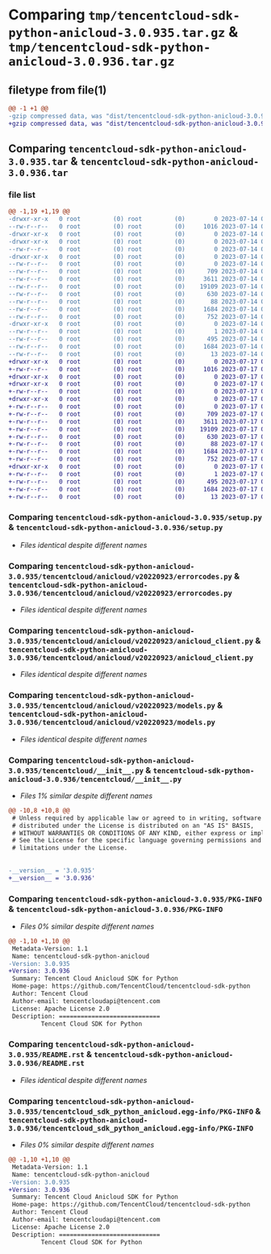 # Comparing `tmp/tencentcloud-sdk-python-anicloud-3.0.935.tar.gz` & `tmp/tencentcloud-sdk-python-anicloud-3.0.936.tar.gz`

## filetype from file(1)

```diff
@@ -1 +1 @@
-gzip compressed data, was "dist/tencentcloud-sdk-python-anicloud-3.0.935.tar", last modified: Fri Jul 14 00:16:04 2023, max compression
+gzip compressed data, was "dist/tencentcloud-sdk-python-anicloud-3.0.936.tar", last modified: Mon Jul 17 00:15:24 2023, max compression
```

## Comparing `tencentcloud-sdk-python-anicloud-3.0.935.tar` & `tencentcloud-sdk-python-anicloud-3.0.936.tar`

### file list

```diff
@@ -1,19 +1,19 @@
-drwxr-xr-x   0 root         (0) root         (0)        0 2023-07-14 00:16:04.000000 tencentcloud-sdk-python-anicloud-3.0.935/
--rw-r--r--   0 root         (0) root         (0)     1016 2023-07-14 00:16:04.000000 tencentcloud-sdk-python-anicloud-3.0.935/setup.py
-drwxr-xr-x   0 root         (0) root         (0)        0 2023-07-14 00:16:04.000000 tencentcloud-sdk-python-anicloud-3.0.935/tencentcloud/
-drwxr-xr-x   0 root         (0) root         (0)        0 2023-07-14 00:16:04.000000 tencentcloud-sdk-python-anicloud-3.0.935/tencentcloud/anicloud/
--rw-r--r--   0 root         (0) root         (0)        0 2023-07-14 00:16:04.000000 tencentcloud-sdk-python-anicloud-3.0.935/tencentcloud/anicloud/__init__.py
-drwxr-xr-x   0 root         (0) root         (0)        0 2023-07-14 00:16:04.000000 tencentcloud-sdk-python-anicloud-3.0.935/tencentcloud/anicloud/v20220923/
--rw-r--r--   0 root         (0) root         (0)        0 2023-07-14 00:16:04.000000 tencentcloud-sdk-python-anicloud-3.0.935/tencentcloud/anicloud/v20220923/__init__.py
--rw-r--r--   0 root         (0) root         (0)      709 2023-07-14 00:16:04.000000 tencentcloud-sdk-python-anicloud-3.0.935/tencentcloud/anicloud/v20220923/errorcodes.py
--rw-r--r--   0 root         (0) root         (0)     3611 2023-07-14 00:16:04.000000 tencentcloud-sdk-python-anicloud-3.0.935/tencentcloud/anicloud/v20220923/anicloud_client.py
--rw-r--r--   0 root         (0) root         (0)    19109 2023-07-14 00:16:04.000000 tencentcloud-sdk-python-anicloud-3.0.935/tencentcloud/anicloud/v20220923/models.py
--rw-r--r--   0 root         (0) root         (0)      630 2023-07-14 00:16:04.000000 tencentcloud-sdk-python-anicloud-3.0.935/tencentcloud/__init__.py
--rw-r--r--   0 root         (0) root         (0)       88 2023-07-14 00:16:04.000000 tencentcloud-sdk-python-anicloud-3.0.935/setup.cfg
--rw-r--r--   0 root         (0) root         (0)     1684 2023-07-14 00:16:04.000000 tencentcloud-sdk-python-anicloud-3.0.935/PKG-INFO
--rw-r--r--   0 root         (0) root         (0)      752 2023-07-14 00:16:04.000000 tencentcloud-sdk-python-anicloud-3.0.935/README.rst
-drwxr-xr-x   0 root         (0) root         (0)        0 2023-07-14 00:16:04.000000 tencentcloud-sdk-python-anicloud-3.0.935/tencentcloud_sdk_python_anicloud.egg-info/
--rw-r--r--   0 root         (0) root         (0)        1 2023-07-14 00:16:04.000000 tencentcloud-sdk-python-anicloud-3.0.935/tencentcloud_sdk_python_anicloud.egg-info/dependency_links.txt
--rw-r--r--   0 root         (0) root         (0)      495 2023-07-14 00:16:04.000000 tencentcloud-sdk-python-anicloud-3.0.935/tencentcloud_sdk_python_anicloud.egg-info/SOURCES.txt
--rw-r--r--   0 root         (0) root         (0)     1684 2023-07-14 00:16:04.000000 tencentcloud-sdk-python-anicloud-3.0.935/tencentcloud_sdk_python_anicloud.egg-info/PKG-INFO
--rw-r--r--   0 root         (0) root         (0)       13 2023-07-14 00:16:04.000000 tencentcloud-sdk-python-anicloud-3.0.935/tencentcloud_sdk_python_anicloud.egg-info/top_level.txt
+drwxr-xr-x   0 root         (0) root         (0)        0 2023-07-17 00:15:24.000000 tencentcloud-sdk-python-anicloud-3.0.936/
+-rw-r--r--   0 root         (0) root         (0)     1016 2023-07-17 00:15:24.000000 tencentcloud-sdk-python-anicloud-3.0.936/setup.py
+drwxr-xr-x   0 root         (0) root         (0)        0 2023-07-17 00:15:24.000000 tencentcloud-sdk-python-anicloud-3.0.936/tencentcloud/
+drwxr-xr-x   0 root         (0) root         (0)        0 2023-07-17 00:15:24.000000 tencentcloud-sdk-python-anicloud-3.0.936/tencentcloud/anicloud/
+-rw-r--r--   0 root         (0) root         (0)        0 2023-07-17 00:15:24.000000 tencentcloud-sdk-python-anicloud-3.0.936/tencentcloud/anicloud/__init__.py
+drwxr-xr-x   0 root         (0) root         (0)        0 2023-07-17 00:15:24.000000 tencentcloud-sdk-python-anicloud-3.0.936/tencentcloud/anicloud/v20220923/
+-rw-r--r--   0 root         (0) root         (0)        0 2023-07-17 00:15:24.000000 tencentcloud-sdk-python-anicloud-3.0.936/tencentcloud/anicloud/v20220923/__init__.py
+-rw-r--r--   0 root         (0) root         (0)      709 2023-07-17 00:15:24.000000 tencentcloud-sdk-python-anicloud-3.0.936/tencentcloud/anicloud/v20220923/errorcodes.py
+-rw-r--r--   0 root         (0) root         (0)     3611 2023-07-17 00:15:24.000000 tencentcloud-sdk-python-anicloud-3.0.936/tencentcloud/anicloud/v20220923/anicloud_client.py
+-rw-r--r--   0 root         (0) root         (0)    19109 2023-07-17 00:15:24.000000 tencentcloud-sdk-python-anicloud-3.0.936/tencentcloud/anicloud/v20220923/models.py
+-rw-r--r--   0 root         (0) root         (0)      630 2023-07-17 00:15:24.000000 tencentcloud-sdk-python-anicloud-3.0.936/tencentcloud/__init__.py
+-rw-r--r--   0 root         (0) root         (0)       88 2023-07-17 00:15:24.000000 tencentcloud-sdk-python-anicloud-3.0.936/setup.cfg
+-rw-r--r--   0 root         (0) root         (0)     1684 2023-07-17 00:15:24.000000 tencentcloud-sdk-python-anicloud-3.0.936/PKG-INFO
+-rw-r--r--   0 root         (0) root         (0)      752 2023-07-17 00:15:24.000000 tencentcloud-sdk-python-anicloud-3.0.936/README.rst
+drwxr-xr-x   0 root         (0) root         (0)        0 2023-07-17 00:15:24.000000 tencentcloud-sdk-python-anicloud-3.0.936/tencentcloud_sdk_python_anicloud.egg-info/
+-rw-r--r--   0 root         (0) root         (0)        1 2023-07-17 00:15:24.000000 tencentcloud-sdk-python-anicloud-3.0.936/tencentcloud_sdk_python_anicloud.egg-info/dependency_links.txt
+-rw-r--r--   0 root         (0) root         (0)      495 2023-07-17 00:15:24.000000 tencentcloud-sdk-python-anicloud-3.0.936/tencentcloud_sdk_python_anicloud.egg-info/SOURCES.txt
+-rw-r--r--   0 root         (0) root         (0)     1684 2023-07-17 00:15:24.000000 tencentcloud-sdk-python-anicloud-3.0.936/tencentcloud_sdk_python_anicloud.egg-info/PKG-INFO
+-rw-r--r--   0 root         (0) root         (0)       13 2023-07-17 00:15:24.000000 tencentcloud-sdk-python-anicloud-3.0.936/tencentcloud_sdk_python_anicloud.egg-info/top_level.txt
```

### Comparing `tencentcloud-sdk-python-anicloud-3.0.935/setup.py` & `tencentcloud-sdk-python-anicloud-3.0.936/setup.py`

 * *Files identical despite different names*

### Comparing `tencentcloud-sdk-python-anicloud-3.0.935/tencentcloud/anicloud/v20220923/errorcodes.py` & `tencentcloud-sdk-python-anicloud-3.0.936/tencentcloud/anicloud/v20220923/errorcodes.py`

 * *Files identical despite different names*

### Comparing `tencentcloud-sdk-python-anicloud-3.0.935/tencentcloud/anicloud/v20220923/anicloud_client.py` & `tencentcloud-sdk-python-anicloud-3.0.936/tencentcloud/anicloud/v20220923/anicloud_client.py`

 * *Files identical despite different names*

### Comparing `tencentcloud-sdk-python-anicloud-3.0.935/tencentcloud/anicloud/v20220923/models.py` & `tencentcloud-sdk-python-anicloud-3.0.936/tencentcloud/anicloud/v20220923/models.py`

 * *Files identical despite different names*

### Comparing `tencentcloud-sdk-python-anicloud-3.0.935/tencentcloud/__init__.py` & `tencentcloud-sdk-python-anicloud-3.0.936/tencentcloud/__init__.py`

 * *Files 1% similar despite different names*

```diff
@@ -10,8 +10,8 @@
 # Unless required by applicable law or agreed to in writing, software
 # distributed under the License is distributed on an "AS IS" BASIS,
 # WITHOUT WARRANTIES OR CONDITIONS OF ANY KIND, either express or implied.
 # See the License for the specific language governing permissions and
 # limitations under the License.
 
 
-__version__ = '3.0.935'
+__version__ = '3.0.936'
```

### Comparing `tencentcloud-sdk-python-anicloud-3.0.935/PKG-INFO` & `tencentcloud-sdk-python-anicloud-3.0.936/PKG-INFO`

 * *Files 0% similar despite different names*

```diff
@@ -1,10 +1,10 @@
 Metadata-Version: 1.1
 Name: tencentcloud-sdk-python-anicloud
-Version: 3.0.935
+Version: 3.0.936
 Summary: Tencent Cloud Anicloud SDK for Python
 Home-page: https://github.com/TencentCloud/tencentcloud-sdk-python
 Author: Tencent Cloud
 Author-email: tencentcloudapi@tencent.com
 License: Apache License 2.0
 Description: ============================
         Tencent Cloud SDK for Python
```

### Comparing `tencentcloud-sdk-python-anicloud-3.0.935/README.rst` & `tencentcloud-sdk-python-anicloud-3.0.936/README.rst`

 * *Files identical despite different names*

### Comparing `tencentcloud-sdk-python-anicloud-3.0.935/tencentcloud_sdk_python_anicloud.egg-info/PKG-INFO` & `tencentcloud-sdk-python-anicloud-3.0.936/tencentcloud_sdk_python_anicloud.egg-info/PKG-INFO`

 * *Files 0% similar despite different names*

```diff
@@ -1,10 +1,10 @@
 Metadata-Version: 1.1
 Name: tencentcloud-sdk-python-anicloud
-Version: 3.0.935
+Version: 3.0.936
 Summary: Tencent Cloud Anicloud SDK for Python
 Home-page: https://github.com/TencentCloud/tencentcloud-sdk-python
 Author: Tencent Cloud
 Author-email: tencentcloudapi@tencent.com
 License: Apache License 2.0
 Description: ============================
         Tencent Cloud SDK for Python
```

